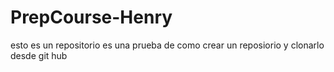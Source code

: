 # PrepCourse-Henry
esto es un repositorio es una prueba de como crear un reposiorio y clonarlo desde git hub

